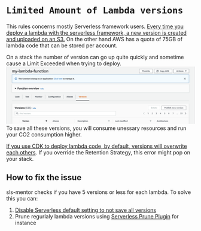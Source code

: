 # `Limited Amount of Lambda versions`

This rules concerns mostly Serverless framework users.
[Every time you deploy a lambda with the serverless framework, a new version is created and uploaded on an S3.](https://www.serverless.com/framework/docs/providers/aws/guide/functions/#versioning-deployed-functions)
On the other hand AWS has a quota of 75GB of lambda code that can be stored per account.

On a stack the number of version can go up quite quickly and sometime cause a Limit Exceeded when trying to deploy.
![Lambda number of versions can go up to over 100](./images/lambda-versions.png)
To save all these versions, you will consume unessary resources and run your CO2 consumption higher.

[If you use CDK to deploy lambda code, by default, versions will overwrite each others](https://docs.aws.amazon.com/cdk/api/v1/docs/@aws-cdk_aws-lambda.VersionOptions.html#removalpolicy). If you override the Retention Strategy, this error might pop on your stack.

## How to fix the issue

sls-mentor checks if you have 5 versions or less for each lambda.
To solve this you can:

1. [Disable Serverless default setting to not save all versions](https://www.serverless.com/framework/docs/providers/aws/guide/functions/#versioning-deployed-functions)
2. Prune regurlaly lambda versions using [Serverless Prune Plugin](https://github.com/claygregory/serverless-prune-plugin) for instance
